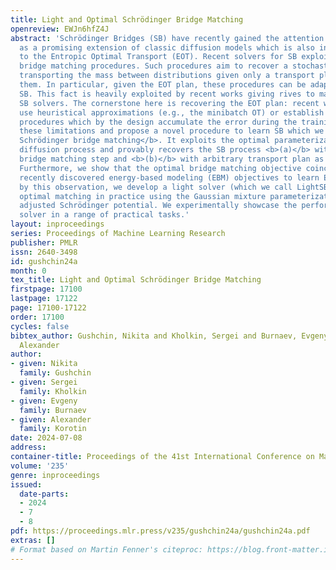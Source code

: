 ```yaml
---
title: Light and Optimal Schrödinger Bridge Matching
openreview: EWJn6hfZ4J
abstract: 'Schrödinger Bridges (SB) have recently gained the attention of the ML community
  as a promising extension of classic diffusion models which is also interconnected
  to the Entropic Optimal Transport (EOT). Recent solvers for SB exploit the pervasive
  bridge matching procedures. Such procedures aim to recover a stochastic process
  transporting the mass between distributions given only a transport plan between
  them. In particular, given the EOT plan, these procedures can be adapted to solve
  SB. This fact is heavily exploited by recent works giving rives to matching-based
  SB solvers. The cornerstone here is recovering the EOT plan: recent works either
  use heuristical approximations (e.g., the minibatch OT) or establish iterative matching
  procedures which by the design accumulate the error during the training. We address
  these limitations and propose a novel procedure to learn SB which we call the <b>optimal
  Schrödinger bridge matching</b>. It exploits the optimal parameterization of the
  diffusion process and provably recovers the SB process <b>(a)</b> with a single
  bridge matching step and <b>(b)</b> with arbitrary transport plan as the input.
  Furthermore, we show that the optimal bridge matching objective coincides with the
  recently discovered energy-based modeling (EBM) objectives to learn EOT/SB. Inspired
  by this observation, we develop a light solver (which we call LightSB-M) to implement
  optimal matching in practice using the Gaussian mixture parameterization of the
  adjusted Schrödinger potential. We experimentally showcase the performance of our
  solver in a range of practical tasks.'
layout: inproceedings
series: Proceedings of Machine Learning Research
publisher: PMLR
issn: 2640-3498
id: gushchin24a
month: 0
tex_title: Light and Optimal Schrödinger Bridge Matching
firstpage: 17100
lastpage: 17122
page: 17100-17122
order: 17100
cycles: false
bibtex_author: Gushchin, Nikita and Kholkin, Sergei and Burnaev, Evgeny and Korotin,
  Alexander
author:
- given: Nikita
  family: Gushchin
- given: Sergei
  family: Kholkin
- given: Evgeny
  family: Burnaev
- given: Alexander
  family: Korotin
date: 2024-07-08
address:
container-title: Proceedings of the 41st International Conference on Machine Learning
volume: '235'
genre: inproceedings
issued:
  date-parts:
  - 2024
  - 7
  - 8
pdf: https://proceedings.mlr.press/v235/gushchin24a/gushchin24a.pdf
extras: []
# Format based on Martin Fenner's citeproc: https://blog.front-matter.io/posts/citeproc-yaml-for-bibliographies/
---
```

